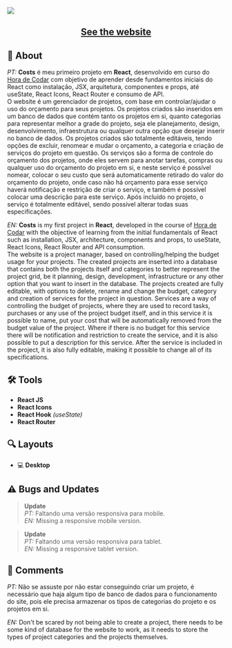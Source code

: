 <img src='https://user-images.githubusercontent.com/101475826/210674765-04fd37df-f8dd-48fe-80a9-559cd71bbd35.png'>

<h2 align='center'><a href='https://badboyorg.github.io/beautysalon/'>See the website</a></h2>

## 📒 About

_PT:_ **Costs** é meu primeiro projeto em **React**, desenvolvido em curso do [Hora de Codar](https://www.youtube.com/@MatheusBattisti) com objetivo de aprender desde fundamentos iniciais do React como instalação, JSX, arquitetura, componentes e props, até useState, React Icons, React Router e consumo de API. <br /> O website é um gerenciador de projetos, com base em controlar/ajudar o uso do orçamento para seus projetos. Os projetos criados são inseridos em um banco de dados que contém tanto os projetos em si, quanto categorias para representar melhor a grade do projeto, seja ele planejamento, design, desenvolvimento, infraestrutura ou qualquer outra opção que desejar inserir no banco de dados. Os projetos criados são totalmente editáveis, tendo opções de excluir,  renomear e mudar o orçamento, a categoria  e criação de serviços do projeto em questão. Os serviços são a forma de controle do orçamento dos projetos, onde eles servem para anotar tarefas, compras ou qualquer uso do orçamento do projeto em si, e neste serviço é possível nomear, colocar o seu custo que será automaticamente retirado do valor do orçamento do projeto, onde caso não há orçamento para esse serviço haverá notificação e restrição de criar o serviço, e também é possível colocar uma descrição para este serviço. Após incluído no projeto, o serviço é totalmente editável, sendo possível alterar todas suas especificações.

_EN:_ **Costs** is my first project in **React**, developed in the course of [Hora de Codar](https://www.youtube.com/@MatheusBattisti) with the objective of learning from the initial fundamentals of React such as installation, JSX, architecture, components and props, to useState, React Icons, React Router and API consumption. <br /> The website is a project manager, based on controlling/helping the budget usage for your projects. The created projects are inserted into a database that contains both the projects itself and categories to better represent the project grid, be it planning, design, development, infrastructure or any other option that you want to insert in the database. The projects created are fully editable, with options to delete, rename and change the budget, category and creation of services for the project in question. Services are a way of controlling the budget of projects, where they are used to record tasks, purchases or any use of the project budget itself, and in this service it is possible to name, put your cost that will be automatically removed from the budget value of the project. Where if there is no budget for this service there will be notification and restriction to create the service, and it is also possible to put a description for this service. After the service is included in the project, it is also fully editable, making it possible to change all of its specifications.

## 🛠 Tools

- **React JS**
- **React Icons**
- **React Hook** _(useState)_
- **React Router**

## 🔍 Layouts

- 💻 **Desktop**

## ⚠ Bugs and Updates

> **Update** <br> _PT:_ Faltando uma versão responsiva para mobile. <br> _EN:_ Missing a responsive mobile version.

> **Update** <br> _PT:_ Faltando uma versão responsiva para tablet. <br> _EN:_ Missing a responsive tablet version.

## 📄 Comments

_PT:_ Não se assuste por não estar conseguindo criar um projeto, é necessário que haja algum tipo de banco de dados para o funcionamento do site, pois ele precisa armazenar os tipos de categorias do projeto e os projetos em si.

_EN:_ Don't be scared by not being able to create a project, there needs to be some kind of database for the website to work, as it needs to store the types of project categories and the projects themselves. 

